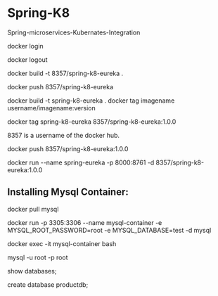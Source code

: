 # Spring-K8
Spring-microservices-Kubernates-Integration

docker login

docker logout

docker build -t 8357/spring-k8-eureka .

docker push 8357/spring-k8-eureka

docker build -t spring-k8-eureka .
docker tag imagename username/imagename:version

docker tag spring-k8-eureka 8357/spring-k8-eureka:1.0.0

8357 is a username of the docker hub.

docker push 8357/spring-k8-eureka:1.0.0

docker run --name spring-eureka -p 8000:8761 -d 8357/spring-k8-eureka:1.0.0 


Installing Mysql Container:
------------------------------

docker pull mysql

docker run -p 3305:3306 --name mysql-container -e MYSQL_ROOT_PASSWORD=root -e MYSQL_DATABASE=test -d mysql 

docker exec -it mysql-container bash

mysql -u root -p root

show databases;

 create database productdb;
